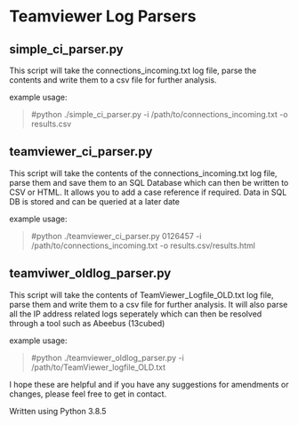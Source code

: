 # Teamviewer Log Parsers

## simple_ci_parser.py

This script will take the connections_incoming.txt log file, parse the contents and write them to a csv file for further analysis.

example usage: 

> #python ./simple_ci_parser.py -i /path/to/connections_incoming.txt -o results.csv


## teamviewer_ci_parser.py

This script will take the contents of the connections_incoming.txt log file, parse them and save them to an SQL Database which can then be written to CSV or HTML. It allows you to add a case reference if required. Data in SQL DB is stored and can be queried at a later date

example usage:

> #python ./teamviewer_ci_parser.py 0126457 -i /path/to/connections_incoming.txt -o results.csv/results.html

## teamviwer_oldlog_parser.py

This script will take the contents of TeamViewer_Logfile_OLD.txt log file, parse them and write them to a csv file for further analysis. It will also parse all the IP address related logs seperately which can then be resolved through a tool such as Abeebus (13cubed)

example usage:

> #python ./teamviewer_oldlog_parser.py -i /path/to/TeamViewer_logfile_OLD.txt


I hope these are helpful and if you have any suggestions for amendments or changes, please feel free to get in contact.

Written using Python 3.8.5
